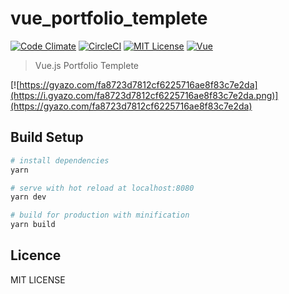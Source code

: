 # vue_portfolio_templete

[![Code Climate](https://codeclimate.com/github/codeclimate/codeclimate/badges/gpa.svg)](https://codeclimate.com/github/yamanoku/vue_portfolio_templete/)
[![CircleCI](https://circleci.com/gh/yamanoku/vue_portfolio_templete.svg?style=shield&circle-token=46e76cd93b6233746dfa76dddb739b3a576a9aa7)](https://circleci.com/gh/yamanoku/vue_portfolio_templete)
[![MIT License](http://img.shields.io/badge/license-MIT-blue.svg?style=flat)](LICENSE)
[![Vue](https://img.shields.io/badge/vue-2.5.2-brightgreen.svg)](https://github.com/vuejs/vue/tree/master)

> Vue.js Portfolio Templete

[![https://gyazo.com/fa8723d7812cf6225716ae8f83c7e2da](https://i.gyazo.com/fa8723d7812cf6225716ae8f83c7e2da.png)](https://gyazo.com/fa8723d7812cf6225716ae8f83c7e2da)

## Build Setup

``` bash
# install dependencies
yarn

# serve with hot reload at localhost:8080
yarn dev

# build for production with minification
yarn build
```
## Licence

MIT LICENSE
